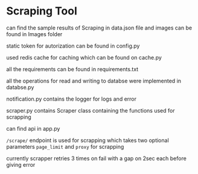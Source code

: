 # Scraping Tool

can find the sample results of Scraping in data.json file and images can be found in Images folder

static token for autorization can be found in config.py

used redis cache for caching which can be found on cache.py

all the requirements can be found in requirements.txt

all the operations for read and writing to databse were implemented in databse.py

notification.py contains the logger for logs and error

scraper.py contains Scraper class containing the functions used for scrapping

can find api in app.py

`/scrape/` endpoint is used for scrapping which takes two optional parameters `page_limit` and `proxy` for scrapping

currently scrapper retries 3 times on fail with a gap on 2sec each before giving error
